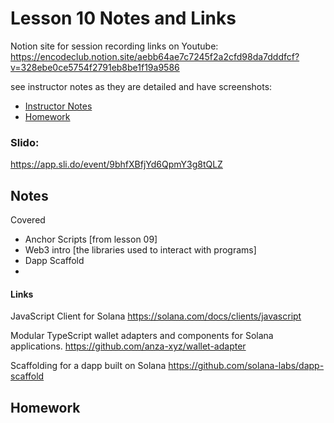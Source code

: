 # Lesson 10 Notes and Links

Notion site for session recording links on Youtube:
https://encodeclub.notion.site/aebb64ae7c7245f2a2cfd98da7dddfcf?v=328ebe0ce5754f2791eb8be1f19a9586

see instructor notes as they are detailed and have screenshots:
 - [Instructor Notes](../instructor_slide_notes_and_homework/Lesson10.pdf)
 - [Homework](../instructor_slide_notes_and_homework/Homework10.pdf)


### Slido:
https://app.sli.do/event/9bhfXBfjYd6QpmY3g8tQLZ


## Notes

Covered
 - Anchor Scripts [from lesson 09]
 - Web3 intro [the libraries used to interact with programs]
 - Dapp Scaffold
 -

#### Links

JavaScript Client for Solana
https://solana.com/docs/clients/javascript


Modular TypeScript wallet adapters and components for Solana applications.
https://github.com/anza-xyz/wallet-adapter


Scaffolding for a dapp built on Solana
https://github.com/solana-labs/dapp-scaffold


## Homework




